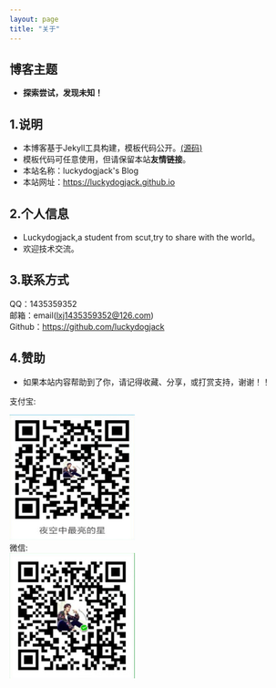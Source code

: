 ```yaml
---
layout: page
title: "关于"
---
```

## 博客主题
- **探索尝试，发现未知！**  


## 1.说明
- 本博客基于Jekyll工具构建，模板代码公开。[(源码)](https://github.com/luckydogjack/luckydogjack.github.io)  
- 模板代码可任意使用，但请保留本站**友情链接**。  
- 本站名称：luckydogjack's Blog  
- 本站网址：https://luckydogjack.github.io  


## 2.个人信息
- Luckydogjack,a student from scut,try to share with the world。
- 欢迎技术交流。  


## 3.联系方式
QQ：1435359352  
邮箱：email(lxj1435359352@126.com)  
Github：https://github.com/luckydogjack 


## 4.赞助
- 如果本站内容帮助到了你，请记得收藏、分享，或打赏支持，谢谢！！  

支付宝:  
<div style="width:220px">
    <img width="220" height="220" src="/images/donate_alipay.jpg"/>
</div>
微信:  
<div style="width:220px">
    <img width="220" height="220" src="/images/donate_weixin.jpg"/>
</div>
